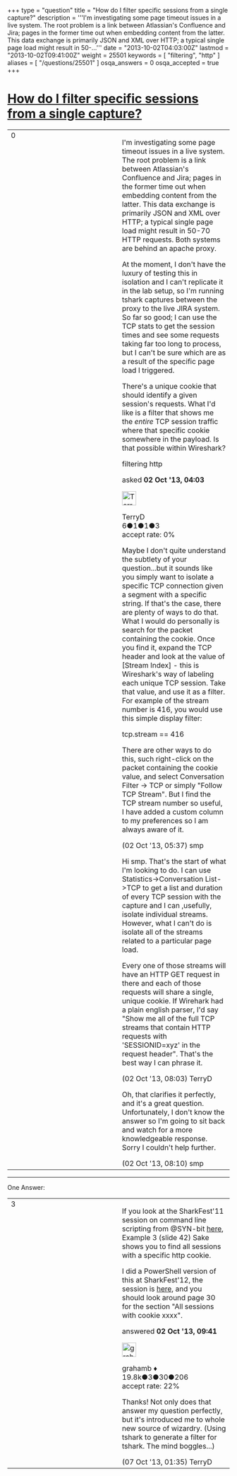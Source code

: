 +++
type = "question"
title = "How do I filter specific sessions from a single capture?"
description = '''I&#x27;m investigating some page timeout issues in a live system. The root problem is a link between Atlassian&#x27;s Confluence and Jira; pages in the former time out when embedding content from the latter. This data exchange is primarily JSON and XML over HTTP; a typical single page load might result in 50-...'''
date = "2013-10-02T04:03:00Z"
lastmod = "2013-10-02T09:41:00Z"
weight = 25501
keywords = [ "filtering", "http" ]
aliases = [ "/questions/25501" ]
osqa_answers = 0
osqa_accepted = true
+++

<div class="headNormal">

# [How do I filter specific sessions from a single capture?](/questions/25501/how-do-i-filter-specific-sessions-from-a-single-capture)

</div>

<div id="main-body">

<div id="askform">

<table id="question-table" style="width:100%;"><colgroup><col style="width: 50%" /><col style="width: 50%" /></colgroup><tbody><tr class="odd"><td style="width: 30px; vertical-align: top"><div class="vote-buttons"><div id="post-25501-score" class="post-score" title="current number of votes">0</div><div id="favorite-count" class="favorite-count"></div></div></td><td><div id="item-right"><div class="question-body"><p>I'm investigating some page timeout issues in a live system. The root problem is a link between Atlassian's Confluence and Jira; pages in the former time out when embedding content from the latter. This data exchange is primarily JSON and XML over HTTP; a typical single page load might result in 50-70 HTTP requests. Both systems are behind an apache proxy.</p><p>At the moment, I don't have the luxury of testing this in isolation and I can't replicate it in the lab setup, so I'm running tshark captures between the proxy to the live JIRA system. So far so good; I can use the TCP stats to get the session times and see some requests taking far too long to process, but I can't be sure which are as a result of the specific page load I triggered.</p><p>There's a unique cookie that should identify a given session's requests. What I'd like is a filter that shows me the <em>entire</em> TCP session traffic where that specific cookie somewhere in the payload. Is that possible within Wireshark?</p></div><div id="question-tags" class="tags-container tags">filtering http</div><div id="question-controls" class="post-controls"></div><div class="post-update-info-container"><div class="post-update-info post-update-info-user"><p>asked <strong>02 Oct '13, 04:03</strong></p><img src="https://secure.gravatar.com/avatar/0595a1f6d702238164e5b3bd121759bf?s=32&amp;d=identicon&amp;r=g" class="gravatar" width="32" height="32" alt="TerryD&#39;s gravatar image" /><p>TerryD<br />
<span class="score" title="6 reputation points">6</span><span title="1 badges"><span class="badge1">●</span><span class="badgecount">1</span></span><span title="1 badges"><span class="silver">●</span><span class="badgecount">1</span></span><span title="3 badges"><span class="bronze">●</span><span class="badgecount">3</span></span><br />
<span class="accept_rate" title="Rate of the user&#39;s accepted answers">accept rate:</span> <span title="TerryD has no accepted answers">0%</span></p></div></div><div id="comments-container-25501" class="comments-container"><span id="25503"></span><div id="comment-25503" class="comment"><div id="post-25503-score" class="comment-score"></div><div class="comment-text"><p>Maybe I don't quite understand the subtlety of your question...but it sounds like you simply want to isolate a specific TCP connection given a segment with a specific string. If that's the case, there are plenty of ways to do that. What I would do personally is search for the packet containing the cookie. Once you find it, expand the TCP header and look at the value of [Stream Index] - this is Wireshark's way of labeling each unique TCP session. Take that value, and use it as a filter. For example of the stream number is 416, you would use this simple display filter:</p><p>tcp.stream == 416</p><p>There are other ways to do this, such right-click on the packet containing the cookie value, and select Conversation Filter -&gt; TCP or simply "Follow TCP Stream". But I find the TCP stream number so useful, I have added a custom column to my preferences so I am always aware of it.</p></div><div id="comment-25503-info" class="comment-info"><span class="comment-age">(02 Oct '13, 05:37)</span> smp</div></div><span id="25519"></span><div id="comment-25519" class="comment"><div id="post-25519-score" class="comment-score"></div><div class="comment-text"><p>Hi smp. That's the start of what I'm looking to do. I can use Statistics-&gt;Conversation List-&gt;TCP to get a list and duration of every TCP session with the capture and I can ,usefully, isolate individual streams. However, what I can't do is isolate all of the streams related to a particular page load.</p><p>Every one of those streams will have an HTTP GET request in there and each of those requests will share a single, unique cookie. If Wirehark had a plain english parser, I'd say "Show me all of the full TCP streams that contain HTTP requests with 'SESSIONID=xyz' in the request header". That's the best way I can phrase it.</p></div><div id="comment-25519-info" class="comment-info"><span class="comment-age">(02 Oct '13, 08:03)</span> TerryD</div></div><span id="25521"></span><div id="comment-25521" class="comment"><div id="post-25521-score" class="comment-score"></div><div class="comment-text"><p>Oh, that clarifies it perfectly, and it's a great question. Unfortunately, I don't know the answer so I'm going to sit back and watch for a more knowledgeable response. Sorry I couldn't help further.</p></div><div id="comment-25521-info" class="comment-info"><span class="comment-age">(02 Oct '13, 08:10)</span> smp</div></div></div><div id="comment-tools-25501" class="comment-tools"></div><div class="clear"></div><div id="comment-25501-form-container" class="comment-form-container"></div><div class="clear"></div></div></td></tr></tbody></table>

------------------------------------------------------------------------

<div class="tabBar">

<span id="sort-top"></span>

<div class="headQuestions">

One Answer:

</div>

</div>

<span id="25537"></span>

<div id="answer-container-25537" class="answer accepted-answer">

<table style="width:100%;"><colgroup><col style="width: 50%" /><col style="width: 50%" /></colgroup><tbody><tr class="odd"><td style="width: 30px; vertical-align: top"><div class="vote-buttons"><div id="post-25537-score" class="post-score" title="current number of votes">3</div></div></td><td><div class="item-right"><div class="answer-body"><p>If you look at the SharkFest'11 session on command line scripting from @SYN-bit <a href="http://sharkfest.wireshark.org/sharkfest.11/presentations/A-2_Blok-Using_Wireshark_Command_Line_Tools_&amp;_Scripting.pdf">here</a>, Example 3 (slide 42) Sake shows you to find all sessions with a specific http cookie.</p><p>I did a PowerShell version of this at SharkFest'12, the session is <a href="http://sharkfest.wireshark.org/sharkfest.12/presentations/MB-8_Powershell-The_New_Command_Shell_for_Windows_in_Combination_with_T-Shark.pdf">here</a>, and you should look around page 30 for the section "All sessions with cookie xxxx".</p></div><div class="answer-controls post-controls"></div><div class="post-update-info-container"><div class="post-update-info post-update-info-user"><p>answered <strong>02 Oct '13, 09:41</strong></p><img src="https://secure.gravatar.com/avatar/d2a7e24ca66604c749c7c88c1da8ff78?s=32&amp;d=identicon&amp;r=g" class="gravatar" width="32" height="32" alt="grahamb&#39;s gravatar image" /><p>grahamb ♦<br />
<span class="score" title="19834 reputation points"><span>19.8k</span></span><span title="3 badges"><span class="badge1">●</span><span class="badgecount">3</span></span><span title="30 badges"><span class="silver">●</span><span class="badgecount">30</span></span><span title="206 badges"><span class="bronze">●</span><span class="badgecount">206</span></span><br />
<span class="accept_rate" title="Rate of the user&#39;s accepted answers">accept rate:</span> <span title="grahamb has 274 accepted answers">22%</span></p></div></div><div id="comments-container-25537" class="comments-container"><span id="25702"></span><div id="comment-25702" class="comment"><div id="post-25702-score" class="comment-score"></div><div class="comment-text"><p>Thanks! Not only does that answer my question perfectly, but it's introduced me to whole new source of wizardry. (Using tshark to generate a filter for tshark. The mind boggles...)</p></div><div id="comment-25702-info" class="comment-info"><span class="comment-age">(07 Oct '13, 01:35)</span> TerryD</div></div></div><div id="comment-tools-25537" class="comment-tools"></div><div class="clear"></div><div id="comment-25537-form-container" class="comment-form-container"></div><div class="clear"></div></div></td></tr></tbody></table>

</div>

<div class="paginator-container-left">

</div>

</div>

</div>

